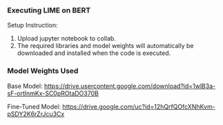 ### Executing LIME on BERT

Setup Instruction: 
1. Upload jupyter notebook to collab. 
2. The required libraries and model weights will automatically be downloaded and installed when the code is executed.

### Model Weights Used

Base Model: https://drive.usercontent.google.com/download?id=1wlB3a-sF-ortlnmKx-SC0pROtaDO370B

Fine-Tuned Model: https://drive.google.com/uc?id=12hQrfQOfcXNhKvm-pSDY2K6rZrJcu3Cx
